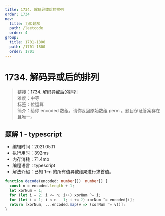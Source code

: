 ```yaml
---
title: 1734. 解码异或后的排列
order: 1734
nav:
  title: 力扣题解
  path: /leetcode
  order: 4
group:
  title: 1701-1800
  path: /1701-1800
  order: 1701
---
```


# 1734. 解码异或后的排列

> 链接：[1734. 解码异或后的排列](https://leetcode-cn.com/problems/decode-xored-permutation/)  
> 难度：中等  
> 标签：位运算  
> 简介：给你 encoded 数组，请你返回原始数组 perm 。题目保证答案存在且唯一。

## 题解 1 - typescript

- 编辑时间：2021.05.11
- 执行用时：392ms
- 内存消耗：71.4mb
- 编程语言：typescript
- 解法介绍：已知 1~n 的所有值异或结果进行求首值。

```typescript
function decode(encoded: number[]): number[] {
  const n = encoded.length + 1;
  let xorNum = 1;
  for (let i = 2; i <= n; i++) xorNum ^= i;
  for (let i = 1; i < n - 1; i += 2) xorNum ^= encoded[i];
  return [xorNum, ...encoded.map(v => (xorNum ^= v))];
}
```
